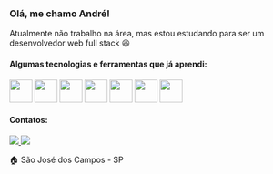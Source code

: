 ### Olá, me chamo André!

Atualmente não trabalho na área, mas estou estudando para ser um desenvolvedor web full stack :smiley:

#### Algumas tecnologias e ferramentas que já aprendi:
<div>
  <img src="https://cdn.jsdelivr.net/gh/devicons/devicon/icons/html5/html5-original-wordmark.svg" width=40px heigth=40px />
  <img src="https://cdn.jsdelivr.net/gh/devicons/devicon/icons/css3/css3-original-wordmark.svg" width=40px heigth=40px />
  <img src="https://cdn.jsdelivr.net/gh/devicons/devicon/icons/javascript/javascript-original.svg" width=40px heigth=40px />
  <img src="https://cdn.jsdelivr.net/gh/devicons/devicon/icons/react/react-original.svg" width=40px heigth=40px />
  <img src="https://cdn.jsdelivr.net/gh/devicons/devicon/icons/redux/redux-original.svg" width=40px heigth=40px />
  <img src="https://cdn.jsdelivr.net/gh/devicons/devicon/icons/git/git-original-wordmark.svg" width=40px heigth=40px />
  <img src="https://cdn.jsdelivr.net/gh/devicons/devicon/icons/figma/figma-original.svg" width=40px heigth=40px />
 </div>

#### Contatos:
<div>
  <a href = "mailto:andrefpires1@gmail.com@andrefpires">
    <img src="https://img.shields.io/badge/Gmail-D14836?style=for-the-badge&logo=gmail&logoColor=white" target="_blank">
  </a>
  <a href="https://www.linkedin.com/in/andreferreirap/" target="_blank">
    <img src="https://img.shields.io/badge/-LinkedIn-%230077B5?style=for-the-badge&logo=linkedin&logoColor=white">
  </a>
 </div>

:house: São José dos Campos - SP
